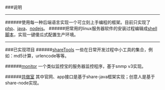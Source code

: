 ###说明

---

######使用每一种后端语言实现一个可立刻上手编程的框架。目前只实现了[php](https://github.com/ruanzhijun/share/tree/master/sharePHP)、[java](https://github.com/ruanzhijun/share/tree/master/java)、[nodejs](https://github.com/ruanzhijun/share/tree/master/nodejs)。
######把常用的linux服务器软件的安装过程编辑成[shell脚本](https://github.com/ruanzhijun/share/tree/master/shell)，实现一键傻瓜式配置生产环境。

---


###已实现项目
######[shareTools](https://github.com/ruanzhijun/share/tree/master/shareTools)
一些在日常开发过程中小工具的集合，例如：md5计算，urlencode等等。

######[monitor](https://github.com/ruanzhijun/share/tree/master/monitor)
一个类似监控宝的服务器监控程序，基于snmp v3实现。

######[共做室](https://gatherup.cc)
其中官网、app接口是基于share-java框架实现；创意人是基于share-node实现。